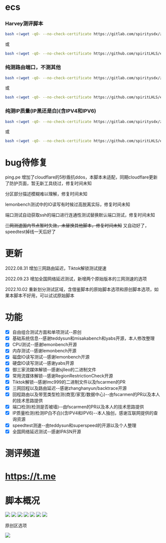 # ecs

### Harvey测评脚本

```bash
bash <(wget -qO- --no-check-certificate https://gitlab.com/spiritysdx/za/-/raw/main/ecs.sh)
```

或

```bash
bash <(wget -qO- --no-check-certificate https://github.com/spiritLHLS/ecs/raw/main/ecs.sh)
```

### 纯测路由端口，不测其他

```bash
bash <(wget -qO- --no-check-certificate https://gitlab.com/spiritysdx/za/-/raw/main/route.sh)
```

或

```bash
bash <(wget -qO- --no-check-certificate https://github.com/spiritLHLS/ecs/raw/main/route.sh)
```

### 纯测IP质量(IP黑还是白)(含IPV4和IPV6)

```bash
bash <(wget -qO- --no-check-certificate https://gitlab.com/spiritysdx/za/-/raw/main/qzcheck.sh)
```

或

```bash
bash <(wget -qO- --no-check-certificate https://github.com/spiritLHLS/ecs/raw/main/qzcheck.sh)
```
# bug待修复

ping.pe 增加了cloudflare的5秒盾抗ddos，本脚本未适配，同期cloudflare更新了防护页面，暂无新工具绕过，修复时间未知

分区部分描述模糊难以理解，修复时间未知

lemonbench测试中的IO读写有时候过高脱离实际，修复时间未知

端口测试自动获取ssh的端口进行连通性测试替换默认端口测试，修复时间未知

~~三网测速国内节点暂时失效，未替换其他脚本，修复时间未知~~ 又自动好了，speedtest掉线一天后好了

# 更新

2022.08.31 增加三网路由延迟，Tiktok解锁测试提速

2022.09.23 增加全国网络延迟测试，新增两个原始版本的三网测速的选项

2022.10.02 重新划分测试区域，含借鉴脚本的原始脚本选项和原创脚本选项，如果本脚本不好用，可以试试原始脚本

# 功能

- [x] 自由组合测试方面和单项测试--原创
- [x] 基础系统信息--感谢teddysun和misakabench和yabs开源，本人修改整理
- [x] CPU测试--感谢lemonbench开源
- [x] 内存测试--感谢lemonbench开源
- [x] 磁盘IO读写测试--感谢lemonbench开源
- [x] 硬盘IO读写测试--感谢yabs开源
- [x] 御三家流媒体解锁--感谢sjlleo的二进制文件
- [x] 常用流媒体解锁--感谢RegionRestrictionCheck开源
- [x] Tiktok解锁--感谢lmc999的二进制文件以及fscarmen的PR
- [x] 三网回程以及路由延迟--感谢zhanghanyun/backtrace开源
- [x] 回程路由以及带宽类型检测(商宽/家宽/数据中心)--由fscarmen的PR以及本人的技术思路提供
- [x] 端口检测(检测是否被墙)--由fscarmen的PR以及本人的技术思路提供
- [x] IP质量检测(检测IP白不白)(含IPV4和IPV6)--本人独创，感谢互联网提供的查询资源
- [x] speedtest测速--由teddysun和superspeed的开源以及个人整理
- [x] 全国网络延迟测试--感谢IPASN开源

# 测评频道

# https://t.me

# 脚本概况

![](https://github.com/spiritLHLS/ecs/raw/main/page/zhuye.png)
![](https://github.com/spiritLHLS/ecs/raw/main/page/1.png)
![](https://github.com/spiritLHLS/ecs/raw/main/page/2.png)
![](https://github.com/spiritLHLS/ecs/raw/main/page/3.png)
![](https://github.com/spiritLHLS/ecs/raw/main/page/4.png)
![](https://github.com/spiritLHLS/ecs/raw/main/page/5.png)
![](https://github.com/spiritLHLS/ecs/raw/main/page/6.png)

原创区选项

![](https://github.com/spiritLHLS/ecs/raw/main/page/yc.png)
